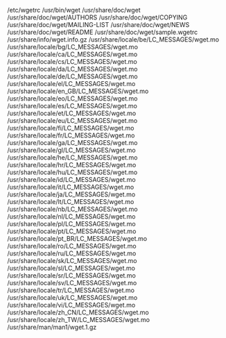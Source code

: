 /etc/wgetrc
/usr/bin/wget
/usr/share/doc/wget
/usr/share/doc/wget/AUTHORS
/usr/share/doc/wget/COPYING
/usr/share/doc/wget/MAILING-LIST
/usr/share/doc/wget/NEWS
/usr/share/doc/wget/README
/usr/share/doc/wget/sample.wgetrc
/usr/share/info/wget.info.gz
/usr/share/locale/be/LC_MESSAGES/wget.mo
/usr/share/locale/bg/LC_MESSAGES/wget.mo
/usr/share/locale/ca/LC_MESSAGES/wget.mo
/usr/share/locale/cs/LC_MESSAGES/wget.mo
/usr/share/locale/da/LC_MESSAGES/wget.mo
/usr/share/locale/de/LC_MESSAGES/wget.mo
/usr/share/locale/el/LC_MESSAGES/wget.mo
/usr/share/locale/en_GB/LC_MESSAGES/wget.mo
/usr/share/locale/eo/LC_MESSAGES/wget.mo
/usr/share/locale/es/LC_MESSAGES/wget.mo
/usr/share/locale/et/LC_MESSAGES/wget.mo
/usr/share/locale/eu/LC_MESSAGES/wget.mo
/usr/share/locale/fi/LC_MESSAGES/wget.mo
/usr/share/locale/fr/LC_MESSAGES/wget.mo
/usr/share/locale/ga/LC_MESSAGES/wget.mo
/usr/share/locale/gl/LC_MESSAGES/wget.mo
/usr/share/locale/he/LC_MESSAGES/wget.mo
/usr/share/locale/hr/LC_MESSAGES/wget.mo
/usr/share/locale/hu/LC_MESSAGES/wget.mo
/usr/share/locale/id/LC_MESSAGES/wget.mo
/usr/share/locale/it/LC_MESSAGES/wget.mo
/usr/share/locale/ja/LC_MESSAGES/wget.mo
/usr/share/locale/lt/LC_MESSAGES/wget.mo
/usr/share/locale/nb/LC_MESSAGES/wget.mo
/usr/share/locale/nl/LC_MESSAGES/wget.mo
/usr/share/locale/pl/LC_MESSAGES/wget.mo
/usr/share/locale/pt/LC_MESSAGES/wget.mo
/usr/share/locale/pt_BR/LC_MESSAGES/wget.mo
/usr/share/locale/ro/LC_MESSAGES/wget.mo
/usr/share/locale/ru/LC_MESSAGES/wget.mo
/usr/share/locale/sk/LC_MESSAGES/wget.mo
/usr/share/locale/sl/LC_MESSAGES/wget.mo
/usr/share/locale/sr/LC_MESSAGES/wget.mo
/usr/share/locale/sv/LC_MESSAGES/wget.mo
/usr/share/locale/tr/LC_MESSAGES/wget.mo
/usr/share/locale/uk/LC_MESSAGES/wget.mo
/usr/share/locale/vi/LC_MESSAGES/wget.mo
/usr/share/locale/zh_CN/LC_MESSAGES/wget.mo
/usr/share/locale/zh_TW/LC_MESSAGES/wget.mo
/usr/share/man/man1/wget.1.gz
